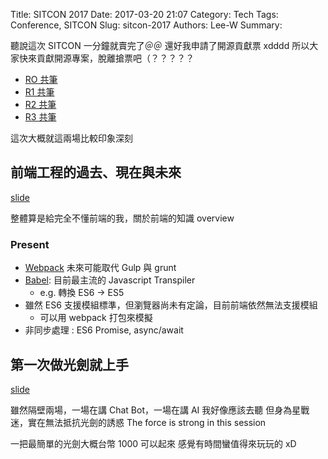 Title: SITCON 2017
Date: 2017-03-20 21:07
Category: Tech
Tags: Conference, SITCON
Slug: sitcon-2017
Authors: Lee-W
Summary: 


聽說這次 SITCON 一分鐘就賣完了＠＠
還好我申請了開源貢獻票 xdddd
所以大家快來貢獻開源專案，脫離搶票吧（？？？？？

<!--more-->

- [RO 共筆](https://hackmd.io/GYVgRgHAzALA7ABgLRjCGSYFMBMckCcOAJlEjjAnHAIYBsdIcwAjEA==?edit)
- [R1 共筆](https://hackmd.io/JwdgRgTAjCEQtAMygBhPALBiAOeOBTAYwGZ4ATAVmAMuxUsQxCA=?both)
- [R2 共筆](https://hackmd.io/CwVgnARghlBMAcBaAzAdgGzscDAzRUuUqi8AJrshBAAyqwCMZEQA?both)
- [R3 共筆](https://hackmd.io/MwNhBYFMDMCMEMC0BWADARnI85kkbMDogEwDsssJwJAxrGarEA==?both)


這次大概就這兩場比較印象深刻

## 前端工程的過去、現在與未來
[slide](http://slides.com/tz5514/deck-1-2#/)

整體算是給完全不懂前端的我，關於前端的知識 overview

### Present
- [Webpack](https://webpack.github.io) 未來可能取代 Gulp 與 grunt
- [Babel](https://babeljs.io): 目前最主流的 Javascript Transpiler
	- e.g. 轉換 ES6 -> ES5  
- 雖然 ES6 支援模組標準，但瀏覽器尚未有定論，目前前端依然無法支援模組
	- 可以用 webpack 打包來模擬
- 非同步處理 : ES6 Promise, async/await

## 第一次做光劍就上手
[slide](https://www.slideshare.net/mobile/ssuserb8be06/ss-73305383)

雖然隔壁兩場，一場在講 Chat Bot，一場在講 AI
我好像應該去聽
但身為星戰迷，實在無法抵抗光劍的誘惑
The force is strong in this session

一把最簡單的光劍大概台幣 1000 可以起來
感覺有時間蠻值得來玩玩的 xD
